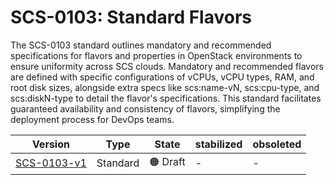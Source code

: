 # SCS-0103: Standard Flavors

The SCS-0103 standard outlines mandatory and recommended specifications for flavors and properties in OpenStack environments to ensure uniformity across SCS clouds. Mandatory and recommended flavors are defined with specific configurations of vCPUs, vCPU types, RAM, and root disk sizes, alongside extra specs like scs:name-vN, scs:cpu-type, and scs:diskN-type to detail the flavor's specifications. This standard facilitates guaranteed availability and consistency of flavors, simplifying the deployment process for DevOps teams.

| Version                                                | Type     | State    | stabilized | obsoleted |
| ------------------------------------------------------ | -------- | -------- | ---------- | --------- |
| [SCS-0103-v1](/standards/scs-0103-v1-standard-flavors) | Standard | 🟠 Draft | -          | -         |
